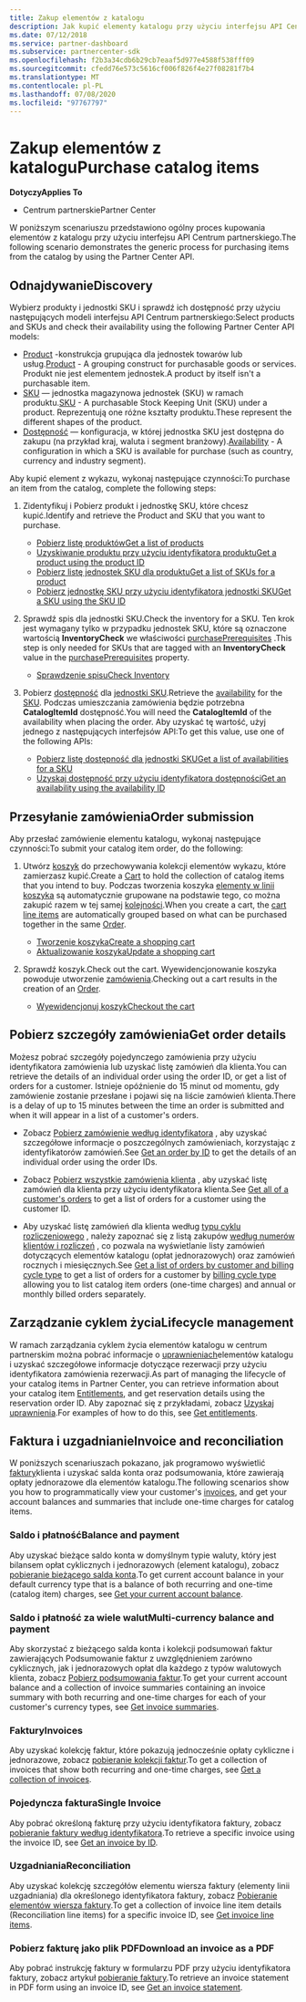 ```yaml
---
title: Zakup elementów z katalogu
description: Jak kupić elementy katalogu przy użyciu interfejsu API Centrum partnerskiego.
ms.date: 07/12/2018
ms.service: partner-dashboard
ms.subservice: partnercenter-sdk
ms.openlocfilehash: f2b3a34cdb6b29cb7eaaf5d977e4588f538fff09
ms.sourcegitcommit: cfedd76e573c5616cf006f826f4e27f08281f7b4
ms.translationtype: MT
ms.contentlocale: pl-PL
ms.lasthandoff: 07/08/2020
ms.locfileid: "97767797"
---
```

# <a name="purchase-catalog-items"></a><span data-ttu-id="48dc6-103">Zakup elementów z katalogu</span><span class="sxs-lookup"><span data-stu-id="48dc6-103">Purchase catalog items</span></span>

<span data-ttu-id="48dc6-104">**Dotyczy**</span><span class="sxs-lookup"><span data-stu-id="48dc6-104">**Applies To**</span></span>

- <span data-ttu-id="48dc6-105">Centrum partnerskie</span><span class="sxs-lookup"><span data-stu-id="48dc6-105">Partner Center</span></span>

<span data-ttu-id="48dc6-106">W poniższym scenariuszu przedstawiono ogólny proces kupowania elementów z katalogu przy użyciu interfejsu API Centrum partnerskiego.</span><span class="sxs-lookup"><span data-stu-id="48dc6-106">The following scenario demonstrates the generic process for purchasing items from the catalog by using the Partner Center API.</span></span>

## <a name="discovery"></a><span data-ttu-id="48dc6-107">Odnajdywanie</span><span class="sxs-lookup"><span data-stu-id="48dc6-107">Discovery</span></span>

<span data-ttu-id="48dc6-108">Wybierz produkty i jednostki SKU i sprawdź ich dostępność przy użyciu następujących modeli interfejsu API Centrum partnerskiego:</span><span class="sxs-lookup"><span data-stu-id="48dc6-108">Select products and SKUs and check their availability using the following Partner Center API models:</span></span>

- <span data-ttu-id="48dc6-109">[Product](product-resources.md#product) -konstrukcja grupująca dla jednostek towarów lub usług.</span><span class="sxs-lookup"><span data-stu-id="48dc6-109">[Product](product-resources.md#product) - A grouping construct for purchasable goods or services.</span></span> <span data-ttu-id="48dc6-110">Produkt nie jest elementem jednostek.</span><span class="sxs-lookup"><span data-stu-id="48dc6-110">A product by itself isn't a purchasable item.</span></span>
- <span data-ttu-id="48dc6-111">[SKU](product-resources.md#sku) — jednostka magazynowa jednostek (SKU) w ramach produktu.</span><span class="sxs-lookup"><span data-stu-id="48dc6-111">[SKU](product-resources.md#sku) - A purchasable Stock Keeping Unit (SKU) under a product.</span></span> <span data-ttu-id="48dc6-112">Reprezentują one różne kształty produktu.</span><span class="sxs-lookup"><span data-stu-id="48dc6-112">These represent the different shapes of the product.</span></span>
- <span data-ttu-id="48dc6-113">[Dostępność](product-resources.md#availability) — konfiguracja, w której jednostka SKU jest dostępna do zakupu (na przykład kraj, waluta i segment branżowy).</span><span class="sxs-lookup"><span data-stu-id="48dc6-113">[Availability](product-resources.md#availability) - A configuration in which a SKU is available for purchase (such as country, currency and industry segment).</span></span>

<span data-ttu-id="48dc6-114">Aby kupić element z wykazu, wykonaj następujące czynności:</span><span class="sxs-lookup"><span data-stu-id="48dc6-114">To purchase an item from the catalog, complete the following steps:</span></span>

1. <span data-ttu-id="48dc6-115">Zidentyfikuj i Pobierz produkt i jednostkę SKU, które chcesz kupić.</span><span class="sxs-lookup"><span data-stu-id="48dc6-115">Identify and retrieve the Product and SKU that you want to purchase.</span></span>

   - [<span data-ttu-id="48dc6-116">Pobierz listę produktów</span><span class="sxs-lookup"><span data-stu-id="48dc6-116">Get a list of products</span></span>](get-a-list-of-products.md)
   - [<span data-ttu-id="48dc6-117">Uzyskiwanie produktu przy użyciu identyfikatora produktu</span><span class="sxs-lookup"><span data-stu-id="48dc6-117">Get a product using the product ID</span></span>](get-a-product-by-id.md)
   - [<span data-ttu-id="48dc6-118">Pobierz listę jednostek SKU dla produktu</span><span class="sxs-lookup"><span data-stu-id="48dc6-118">Get a list of SKUs for a product</span></span>](get-a-list-of-skus-for-a-product.md)
   - [<span data-ttu-id="48dc6-119">Pobierz jednostkę SKU przy użyciu identyfikatora jednostki SKU</span><span class="sxs-lookup"><span data-stu-id="48dc6-119">Get a SKU using the SKU ID</span></span>](get-a-sku-by-id.md)

2. <span data-ttu-id="48dc6-120">Sprawdź spis dla jednostki SKU.</span><span class="sxs-lookup"><span data-stu-id="48dc6-120">Check the inventory for a SKU.</span></span> <span data-ttu-id="48dc6-121">Ten krok jest wymagany tylko w przypadku jednostek SKU, które są oznaczone wartością **InventoryCheck** we właściwości [purchasePrerequisites](product-resources.md#sku) .</span><span class="sxs-lookup"><span data-stu-id="48dc6-121">This step is only needed for SKUs that are tagged with an **InventoryCheck** value in the [purchasePrerequisites](product-resources.md#sku) property.</span></span>

   - [<span data-ttu-id="48dc6-122">Sprawdzenie spisu</span><span class="sxs-lookup"><span data-stu-id="48dc6-122">Check Inventory</span></span>](check-inventory.md)

3. <span data-ttu-id="48dc6-123">Pobierz [dostępność](product-resources.md#availability) dla [jednostki SKU](product-resources.md#sku).</span><span class="sxs-lookup"><span data-stu-id="48dc6-123">Retrieve the [availability](product-resources.md#availability) for the [SKU](product-resources.md#sku).</span></span> <span data-ttu-id="48dc6-124">Podczas umieszczania zamówienia będzie potrzebna **CatalogItemId** dostępność.</span><span class="sxs-lookup"><span data-stu-id="48dc6-124">You will need the **CatalogItemId** of the availability when placing the order.</span></span> <span data-ttu-id="48dc6-125">Aby uzyskać tę wartość, użyj jednego z następujących interfejsów API:</span><span class="sxs-lookup"><span data-stu-id="48dc6-125">To get this value, use one of the following APIs:</span></span>

   - [<span data-ttu-id="48dc6-126">Pobierz listę dostępność dla jednostki SKU</span><span class="sxs-lookup"><span data-stu-id="48dc6-126">Get a list of availabilities for a SKU</span></span>](get-a-list-of-availabilities-for-a-sku.md)
   - [<span data-ttu-id="48dc6-127">Uzyskaj dostępność przy użyciu identyfikatora dostępności</span><span class="sxs-lookup"><span data-stu-id="48dc6-127">Get an availability using the availability ID</span></span>](get-an-availability-by-id.md)

## <a name="order-submission"></a><span data-ttu-id="48dc6-128">Przesyłanie zamówienia</span><span class="sxs-lookup"><span data-stu-id="48dc6-128">Order submission</span></span>

<span data-ttu-id="48dc6-129">Aby przesłać zamówienie elementu katalogu, wykonaj następujące czynności:</span><span class="sxs-lookup"><span data-stu-id="48dc6-129">To submit your catalog item order, do the following:</span></span>

1. <span data-ttu-id="48dc6-130">Utwórz [koszyk](cart-resources.md) do przechowywania kolekcji elementów wykazu, które zamierzasz kupić.</span><span class="sxs-lookup"><span data-stu-id="48dc6-130">Create a [Cart](cart-resources.md) to hold the collection of catalog items that you intend to buy.</span></span> <span data-ttu-id="48dc6-131">Podczas tworzenia koszyka [elementy w linii koszyka](cart-resources.md#cartlineitem) są automatycznie grupowane na podstawie tego, co można zakupić razem w tej samej [kolejności](order-resources.md).</span><span class="sxs-lookup"><span data-stu-id="48dc6-131">When you create a cart, the [cart line items](cart-resources.md#cartlineitem) are automatically grouped based on what can be purchased together in the same [Order](order-resources.md).</span></span>

   - [<span data-ttu-id="48dc6-132">Tworzenie koszyka</span><span class="sxs-lookup"><span data-stu-id="48dc6-132">Create a shopping cart</span></span>](create-a-cart.md)
   - [<span data-ttu-id="48dc6-133">Aktualizowanie koszyka</span><span class="sxs-lookup"><span data-stu-id="48dc6-133">Update a shopping cart</span></span>](update-a-cart.md)

2. <span data-ttu-id="48dc6-134">Sprawdź koszyk.</span><span class="sxs-lookup"><span data-stu-id="48dc6-134">Check out the cart.</span></span> <span data-ttu-id="48dc6-135">Wyewidencjonowanie koszyka powoduje utworzenie [zamówienia](order-resources.md).</span><span class="sxs-lookup"><span data-stu-id="48dc6-135">Checking out a cart results in the creation of an [Order](order-resources.md).</span></span>

   - [<span data-ttu-id="48dc6-136">Wyewidencjonuj koszyk</span><span class="sxs-lookup"><span data-stu-id="48dc6-136">Checkout the cart</span></span>](checkout-a-cart.md)

## <a name="get-order-details"></a><span data-ttu-id="48dc6-137">Pobierz szczegóły zamówienia</span><span class="sxs-lookup"><span data-stu-id="48dc6-137">Get order details</span></span>

<span data-ttu-id="48dc6-138">Możesz pobrać szczegóły pojedynczego zamówienia przy użyciu identyfikatora zamówienia lub uzyskać listę zamówień dla klienta.</span><span class="sxs-lookup"><span data-stu-id="48dc6-138">You can retrieve the details of an individual order using the order ID, or get a list of orders for a customer.</span></span> <span data-ttu-id="48dc6-139">Istnieje opóźnienie do 15 minut od momentu, gdy zamówienie zostanie przesłane i pojawi się na liście zamówień klienta.</span><span class="sxs-lookup"><span data-stu-id="48dc6-139">There is a delay of up to 15 minutes between the time an order is submitted and when it will appear in a list of a customer's orders.</span></span>

- <span data-ttu-id="48dc6-140">Zobacz [Pobierz zamówienie według identyfikatora](get-an-order-by-id.md) , aby uzyskać szczegółowe informacje o poszczególnych zamówieniach, korzystając z identyfikatorów zamówień.</span><span class="sxs-lookup"><span data-stu-id="48dc6-140">See [Get an order by ID](get-an-order-by-id.md) to get the details of an individual order using the order IDs.</span></span>

- <span data-ttu-id="48dc6-141">Zobacz [Pobierz wszystkie zamówienia klienta](get-all-of-a-customer-s-orders.md) , aby uzyskać listę zamówień dla klienta przy użyciu identyfikatora klienta.</span><span class="sxs-lookup"><span data-stu-id="48dc6-141">See [Get all of a customer's orders](get-all-of-a-customer-s-orders.md) to get a list of orders for a customer using the customer ID.</span></span>

- <span data-ttu-id="48dc6-142">Aby uzyskać listę zamówień dla klienta według [typu cyklu rozliczeniowego](product-resources.md#billingcycletype) , należy zapoznać się z listą zakupów [według numerów klientów i rozliczeń](get-a-list-of-orders-by-customer-and-billing-cycle-type.md) , co pozwala na wyświetlanie listy zamówień dotyczących elementów katalogu (opłat jednorazowych) oraz zamówień rocznych i miesięcznych.</span><span class="sxs-lookup"><span data-stu-id="48dc6-142">See [Get a list of orders by customer and billing cycle type](get-a-list-of-orders-by-customer-and-billing-cycle-type.md) to get a list of orders for a customer by [billing cycle type](product-resources.md#billingcycletype) allowing you to list catalog item orders (one-time charges) and annual or monthly billed orders separately.</span></span>

## <a name="lifecycle-management"></a><span data-ttu-id="48dc6-143">Zarządzanie cyklem życia</span><span class="sxs-lookup"><span data-stu-id="48dc6-143">Lifecycle management</span></span>

<span data-ttu-id="48dc6-144">W ramach zarządzania cyklem życia elementów katalogu w centrum partnerskim można pobrać informacje o [uprawnieniach](entitlement-resources.md)elementów katalogu i uzyskać szczegółowe informacje dotyczące rezerwacji przy użyciu identyfikatora zamówienia rezerwacji.</span><span class="sxs-lookup"><span data-stu-id="48dc6-144">As part of managing the lifecycle of your catalog items in Partner Center, you can retrieve information about your catalog item [Entitlements](entitlement-resources.md), and get reservation details using the reservation order ID.</span></span> <span data-ttu-id="48dc6-145">Aby zapoznać się z przykładami, zobacz [Uzyskaj uprawnienia](get-a-collection-of-entitlements.md).</span><span class="sxs-lookup"><span data-stu-id="48dc6-145">For examples of how to do this, see [Get entitlements](get-a-collection-of-entitlements.md).</span></span>   

## <a name="invoice-and-reconciliation"></a><span data-ttu-id="48dc6-146">Faktura i uzgadnianie</span><span class="sxs-lookup"><span data-stu-id="48dc6-146">Invoice and reconciliation</span></span>

<span data-ttu-id="48dc6-147">W poniższych scenariuszach pokazano, jak programowo wyświetlić [faktury](invoice-resources.md)klienta i uzyskać salda konta oraz podsumowania, które zawierają opłaty jednorazowe dla elementów katalogu.</span><span class="sxs-lookup"><span data-stu-id="48dc6-147">The following scenarios show you how to programmatically view your customer's [invoices](invoice-resources.md), and get your account balances and summaries that include one-time charges for catalog items.</span></span>

### <a name="balance-and-payment"></a><span data-ttu-id="48dc6-148">Saldo i płatność</span><span class="sxs-lookup"><span data-stu-id="48dc6-148">Balance and payment</span></span>

<span data-ttu-id="48dc6-149">Aby uzyskać bieżące saldo konta w domyślnym typie waluty, który jest bilansem opłat cyklicznych i jednorazowych (element katalogu), zobacz [pobieranie bieżącego salda konta](get-the-reseller-s-current-account-balance.md).</span><span class="sxs-lookup"><span data-stu-id="48dc6-149">To get current account balance in your default currency type that is a balance of both recurring and one-time (catalog item) charges, see [Get your current account balance](get-the-reseller-s-current-account-balance.md).</span></span>

### <a name="multi-currency-balance-and-payment"></a><span data-ttu-id="48dc6-150">Saldo i płatność za wiele walut</span><span class="sxs-lookup"><span data-stu-id="48dc6-150">Multi-currency balance and payment</span></span>

<span data-ttu-id="48dc6-151">Aby skorzystać z bieżącego salda konta i kolekcji podsumowań faktur zawierających Podsumowanie faktur z uwzględnieniem zarówno cyklicznych, jak i jednorazowych opłat dla każdego z typów walutowych klienta, zobacz [Pobierz podsumowania faktur](get-invoice-summaries.md).</span><span class="sxs-lookup"><span data-stu-id="48dc6-151">To get your current account balance and a collection of invoice summaries containing an invoice summary with both recurring and one-time charges for each of your customer's currency types, see [Get invoice summaries](get-invoice-summaries.md).</span></span>

### <a name="invoices"></a><span data-ttu-id="48dc6-152">Faktury</span><span class="sxs-lookup"><span data-stu-id="48dc6-152">Invoices</span></span>

<span data-ttu-id="48dc6-153">Aby uzyskać kolekcję faktur, które pokazują jednocześnie opłaty cykliczne i jednorazowe, zobacz [pobieranie kolekcji faktur](get-a-collection-of-invoices.md).</span><span class="sxs-lookup"><span data-stu-id="48dc6-153">To get a collection of invoices that show both recurring and one-time charges, see [Get a collection of invoices](get-a-collection-of-invoices.md).</span></span> 

### <a name="single-invoice"></a><span data-ttu-id="48dc6-154">Pojedyncza faktura</span><span class="sxs-lookup"><span data-stu-id="48dc6-154">Single Invoice</span></span>

<span data-ttu-id="48dc6-155">Aby pobrać określoną fakturę przy użyciu identyfikatora faktury, zobacz [pobieranie faktury według identyfikatora](get-invoice-by-id.md).</span><span class="sxs-lookup"><span data-stu-id="48dc6-155">To retrieve a specific invoice using the invoice ID, see [Get an invoice by ID](get-invoice-by-id.md).</span></span>  

### <a name="reconciliation"></a><span data-ttu-id="48dc6-156">Uzgadniania</span><span class="sxs-lookup"><span data-stu-id="48dc6-156">Reconciliation</span></span>

<span data-ttu-id="48dc6-157">Aby uzyskać kolekcję szczegółów elementu wiersza faktury (elementy linii uzgadniania) dla określonego identyfikatora faktury, zobacz [Pobieranie elementów wiersza faktury](get-invoiceline-items.md).</span><span class="sxs-lookup"><span data-stu-id="48dc6-157">To get a collection of invoice line item details (Reconciliation line items) for a specific invoice ID, see [Get invoice line items](get-invoiceline-items.md).</span></span>  

### <a name="download-an-invoice-as-a-pdf"></a><span data-ttu-id="48dc6-158">Pobierz fakturę jako plik PDF</span><span class="sxs-lookup"><span data-stu-id="48dc6-158">Download an invoice as a PDF</span></span>

<span data-ttu-id="48dc6-159">Aby pobrać instrukcję faktury w formularzu PDF przy użyciu identyfikatora faktury, zobacz artykuł [pobieranie faktury](get-invoice-statement.md).</span><span class="sxs-lookup"><span data-stu-id="48dc6-159">To retrieve an invoice statement in PDF form using an invoice ID, see [Get an invoice statement](get-invoice-statement.md).</span></span>
